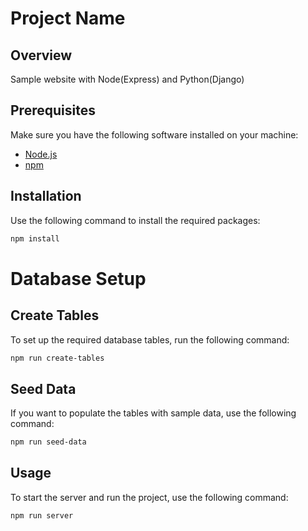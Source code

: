 # Project Name

## Overview

Sample website with Node(Express) and Python(Django)

## Prerequisites

Make sure you have the following software installed on your machine:

- [Node.js](https://nodejs.org/)
- [npm](https://www.npmjs.com/)

## Installation

Use the following command to install the required packages:

```bash
npm install
```
# Database Setup

## Create Tables
To set up the required database tables, run the following command:

```bash
npm run create-tables
```

## Seed Data
If you want to populate the tables with sample data, use the following command:

```bash
npm run seed-data
```


## Usage
To start the server and run the project, use the following command:

```bash
npm run server
```